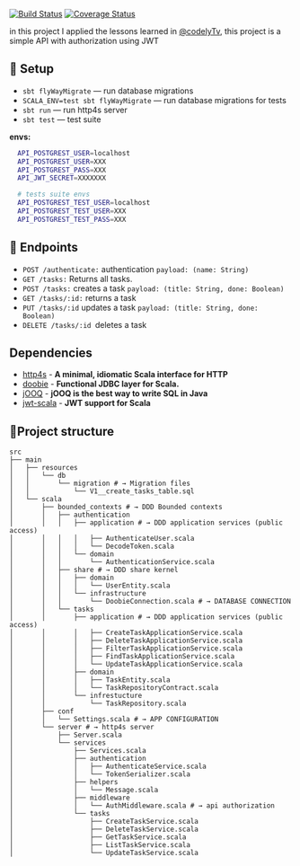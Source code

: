 [![Build Status](https://travis-ci.com/jdaviderb/http4s-ddd-example.svg?branch=master)](https://travis-ci.com/jdaviderb/http4s-ddd-example) [![Coverage Status](https://coveralls.io/repos/github/jdaviderb/http4s-ddd-example/badge.svg)](https://coveralls.io/github/jdaviderb/http4s-ddd-example)

in this project I applied the lessons learned in [@codelyTv](https://github.com/CodelyTV), this project is a simple API with authorization using JWT


## 🐣 Setup

* `sbt flyWayMigrate` — run database migrations
* `SCALA_ENV=test sbt flyWayMigrate` — run database migrations for tests
* `sbt run` — run http4s server
* `sbt test` — test suite

**envs:**
```bash
  API_POSTGREST_USER=localhost
  API_POSTGREST_USER=XXX
  API_POSTGREST_PASS=XXX
  API_JWT_SECRET=XXXXXXX

  # tests suite envs
  API_POSTGREST_TEST_USER=localhost
  API_POSTGREST_TEST_USER=XXX
  API_POSTGREST_TEST_PASS=XXX
```
##  📜 Endpoints

- `POST /authenticate:` authentication `payload: (name: String)`
- `GET /tasks:` Returns all tasks.
- `POST /tasks:` creates a task `payload: (title: String, done: Boolean)`
- `GET /tasks/:id:` returns a task
- `PUT /tasks/:id` updates a task `payload: (title: String, done: Boolean)`
- `DELETE /tasks/:id `deletes a task


## Dependencies
- [http4s](https://github.com/http4s/http4s) - **A minimal, idiomatic Scala interface for HTTP**
- [doobie](https://github.com/tpolecat/doobie) - **Functional JDBC layer for Scala.**
- [jOOQ](https://github.com/jOOQ/jOOQ) - **jOOQ is the best way to write SQL in Java**
- [jwt-scala](https://github.com/pauldijou/jwt-scala) - **JWT support for Scala**


## 🤔Project structure

```
src
├── main
│   ├── resources
│   │   └── db
│   │       └── migration # → Migration files
│   │           └── V1__create_tasks_table.sql
│   └── scala
│       ├── bounded_contexts # → DDD Bounded contexts
│       │   ├── authentication
│       │   │   ├── application # → DDD application services (public access)
│       │   │   │   ├── AuthenticateUser.scala
│       │   │   │   └── DecodeToken.scala
│       │   │   └── domain
│       │   │       └── AuthenticationService.scala
│       │   ├── share # → DDD share kernel
│       │   │   ├── domain
│       │   │   │   └── UserEntity.scala
│       │   │   └── infrastructure
│       │   │       └── DoobieConnection.scala # → DATABASE CONNECTION
│       │   └── tasks
│       │       ├── application # → DDD application services (public access)
│       │       │   ├── CreateTaskApplicationService.scala
│       │       │   ├── DeleteTaskApplicationService.scala
│       │       │   ├── FilterTaskApplicationService.scala
│       │       │   ├── FindTaskApplicationService.scala
│       │       │   └── UpdateTaskApplicationService.scala
│       │       ├── domain
│       │       │   ├── TaskEntity.scala
│       │       │   └── TaskRepositoryContract.scala
│       │       └── infrestucture
│       │           └── TaskRepository.scala
│       ├── conf
│       │   └── Settings.scala # → APP CONFIGURATION
│       └── server # → http4s server
│           ├── Server.scala
│           └── services
│               ├── Services.scala
│               ├── authentication
│               │   ├── AuthenticateService.scala
│               │   └── TokenSerializer.scala
│               ├── helpers
│               │   └── Message.scala
│               ├── middleware
│               │   └── AuthMiddleware.scala # → api authorization
│               └── tasks
│                   ├── CreateTaskService.scala
│                   ├── DeleteTaskService.scala
│                   ├── GetTaskService.scala
│                   ├── ListTaskService.scala
│                   └── UpdateTaskService.scala
```